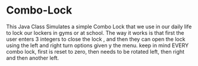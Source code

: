 # Combo-Lock
This Java Class Simulates a simple Combo Lock that we use in our daily life to lock our lockers in gyms or at school. The way it works is that first the user enters 3 integers to close the lock , and then they can open the lock using the left and right turn options given y the menu. keep in mind EVERY combo lock, first is reset to zero, then needs to be rotated left, then right and then another left.   
